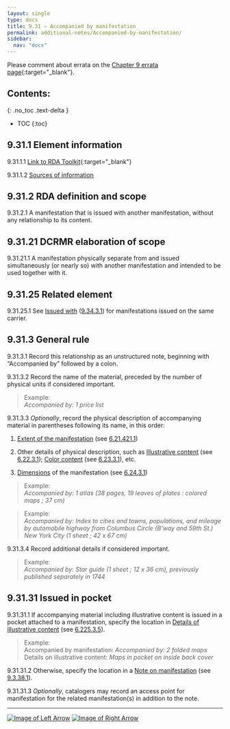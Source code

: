 ```yaml
---
layout: single
type: docs
title: 9.31 — Accompanied by manifestation
permalink: additional-notes/Accompanied-by-manifestation/
sidebar:
  nav: "docs"
---
```


Please comment about errata on the [Chapter 9 errata page](https://docs.google.com/document/d/1O-4HOsrSwNPkw28P9J9SWmJv0cwGZ0DGGSfXrEWaaO0/edit#bookmark=id.e9mr4ng47fzc){:target="_blank"}.

## Contents:
{: .no_toc .text-delta }

- TOC
{:toc}

## 9.31.1 Element information

<a name="9.31.1.1">9.31.1.1</a> [Link to RDA Toolkit](https://beta.rdatoolkit.org/Content/Index?externalId=en-US_ala-c700044a-97ee-3f4b-8ac3-2139c2e827ca){:target="_blank"}

<a name="9.31.1.2">9.31.1.2</a> [Sources of information](/DCRMR/additional-notes/#9011-sources-of-information)

## 9.31.2 RDA definition and scope

<a name="9.31.2.1">9.31.2.1</a> A manifestation that is issued with another manifestation, without any relationship to its content.

## 9.31.21 DCRMR elaboration of scope

<a name="9.31.21.1">9.31.21.1</a> A manifestation physically separate from and issued simultaneously (or nearly so) with another manifestation and intended to be used together with it.

## 9.31.25 Related element

<a name="9.31.25.1">9.31.25.1</a> See [Issued with](/DCRMR/additional-notes/Issued-with/) ([9.34.3.1](/DCRMR/additional-notes/Issued-with/#9.34.3.1)) for manifestations issued on the same carrier.

## 9.31.3 General rule

<a name="9.31.3.1">9.31.3.1</a> Record this relationship as an unstructured note, beginning with “Accompanied by” followed by a colon.

<a name="9.31.3.2">9.31.3.2</a> Record the name of the material, preceded by the number of physical units if considered important.

> Example:  
> <CITE>Accompanied by: 1 price list</CITE>

<a name="9.31.3.3">9.31.3.3</a> *Optionally*, record the physical description of accompanying material in parentheses following its name, in this order:

1.	[Extent of the manifestation](/DCRMR/phys-desc/Extent-of-manifestation/) (see [6.21.421.1](/DCRMR/phys-desc/Extent-of-manifestation/#6.21.421.1)) 

2.	Other details of physical description, such as [Illustrative content](/DCRMR/phys-desc/Illustrative-content/) (see [6.22.3.1](/DCRMR/phys-desc/Illustrative-content/#6.22.3.1)); [Color content](/DCRMR/phys-desc/Color-content) (see [6.23.3.1](/DCRMR/phys-desc/Color-content/#6.23.3.1)), etc.

3.	[Dimensions](/DCRMR/phys-desc/Dimensions/) of the manifestation (see [6.24.3.1](/DCRMR/phys-desc/Dimensions/#6.24.3.1))

>Example:  
> <CITE>Accompanied by: 1 atlas (38 pages, 19 leaves of plates : colored maps ; 37 cm)</CITE>

>Example:  
> <CITE>Accompanied by: Index to cities and towns, populations, and mileage by automobile highway from Columbus Circle (B'way and 59th St.) New York City (1 sheet ; 42 x 67 cm)</CITE>

<a name="9.31.3.4">9.31.3.4</a> Record additional details if considered important. 

>Example:  
> <CITE>Accompanied by: Star guide (1 sheet ; 12 x 36 cm), previously published separately in 1744 </CITE>

## 9.31.31 Issued in pocket

<a name="9.31.31.1">9.31.31.1</a> If accompanying material including illustrative content is issued in a pocket attached to a manifestation, specify the location in [Details of illustrative content](/DCRMR/phys-desc/Details-of-illustrative-content/) (see [6.225.3.5](/DCRMR/phys-desc/Details-of-illustrative-content/#6.225.3.5)). 

>Example:  
> Accompanied by manifestation: <CITE>Accompanied by: 2 folded maps</CITE>  
> Details on illustrative content: <CITE>Maps in pocket on inside back cover</CITE>

<a name="9.31.31.2">9.31.31.2</a> Otherwise, specify the location in a [Note on manifestation](/DCRMR/additional-notes/Note-on-manifestation/) (see [9.3.38.1](/DCRMR/additional-notes/Note-on-manifestation/#9.3.38.1)).

<a name="9.31.31.3">9.31.31.3</a>  *Optionally*, catalogers may record an access point for manifestation for the related manifestation(s) in addition to the note. 

---

[![Image of Left Arrow](https://rbms-bsc.github.io/DCRMR/assets/pictures/navigation/Arrow_Left.png "9.3 — Note on manifestation")](/DCRMR/additional-notes/Note-on-manifestation/) [![Image of Right Arrow](https://rbms-bsc.github.io/DCRMR/assets/pictures/navigation/Arrow_Right.png "9.32 — Manifestation described in")](/DCRMR/additional-notes/Manifestation-described-in/)